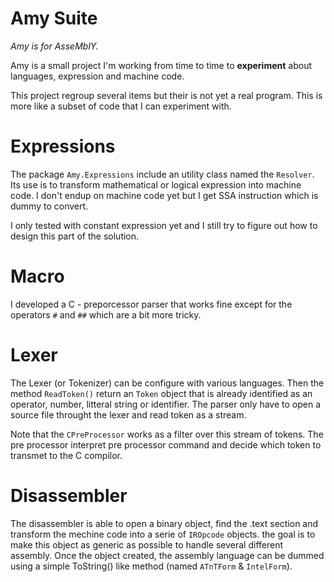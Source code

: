 # Amy Suite

_Amy is for AsseMblY._

Amy is a small project I'm working from time to time to __experiment__ about 
languages, expression and machine code.

This project regroup several items but their is not yet a real program. This 
is more like a subset of code that I can experiment with.


# Expressions

  The package `Amy.Expressions` include an utility class named the 
  `Resolver`. Its use is to transform mathematical or logical expression 
  into machine code. I don't endup on machine code yet but I get SSA 
  instruction which is dummy to convert.

  I only tested with constant expression yet and I still try to figure out 
  how to design this part of the solution.

# Macro

  I developed a C - preporcessor parser that works fine except for the 
  operators `#` and `##` which are a bit more tricky.

# Lexer

  The Lexer (or Tokenizer) can be configure with various languages. Then the
  method `ReadToken()` return an `Token` object that is already identified 
  as an operator, number, litteral string or identifier. The parser only 
  have to open a source file throught the lexer and read token as a stream.

  Note that the `CPreProcessor` works as a filter over this stream of tokens.
  The pre processor interpret pre processor command and decide which token to
  transmet to the C compilor. 

# Disassembler

  The disassembler is able to open a binary object, find the .text section
  and transform the mechine code into a serie of `IROpcode` objects. 
  the goal is to make this object as generic as possible to handle several 
  different assembly. Once the object created, the assembly language can be 
  dummed using a simple ToString() like method (named `ATnTForm` & `IntelForm`).


